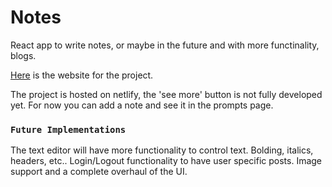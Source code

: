 # Notes

React app to write notes, or maybe in the future and with more functinality, blogs.

[Here](https://splendid-choux-3b3d35.netlify.app/) is the website for the project.

The project is hosted on netlify, the 'see more' button is not fully developed yet.
For now you can add a note and see it in the prompts page.

### `Future Implementations`

The text editor will have more functionality to control text. Bolding, italics, headers, etc..
Login/Logout functionality to have user specific posts. Image support and a complete overhaul of the UI. 
